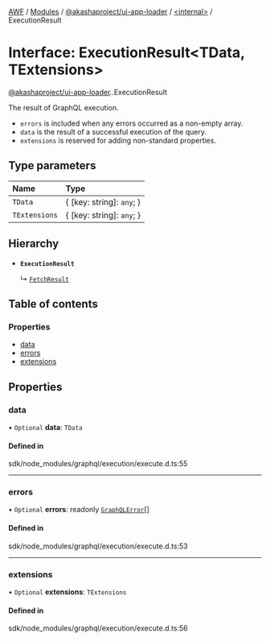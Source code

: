 [AWF](../README.md) / [Modules](../modules.md) / [@akashaproject/ui-app-loader](../modules/akashaproject_ui_app_loader.md) / [<internal\>](../modules/akashaproject_ui_app_loader._internal_.md) / ExecutionResult

# Interface: ExecutionResult<TData, TExtensions\>

[@akashaproject/ui-app-loader](../modules/akashaproject_ui_app_loader.md).[<internal>](../modules/akashaproject_ui_app_loader._internal_.md).ExecutionResult

The result of GraphQL execution.

  - `errors` is included when any errors occurred as a non-empty array.
  - `data` is the result of a successful execution of the query.
  - `extensions` is reserved for adding non-standard properties.

## Type parameters

| Name | Type |
| :------ | :------ |
| `TData` | { [key: string]: `any`;  } |
| `TExtensions` | { [key: string]: `any`;  } |

## Hierarchy

- **`ExecutionResult`**

  ↳ [`FetchResult`](akashaproject_ui_app_loader._internal_.FetchResult.md)

## Table of contents

### Properties

- [data](akashaproject_ui_app_loader._internal_.ExecutionResult.md#data)
- [errors](akashaproject_ui_app_loader._internal_.ExecutionResult.md#errors)
- [extensions](akashaproject_ui_app_loader._internal_.ExecutionResult.md#extensions)

## Properties

### data

• `Optional` **data**: `TData`

#### Defined in

sdk/node_modules/graphql/execution/execute.d.ts:55

___

### errors

• `Optional` **errors**: readonly [`GraphQLError`](../classes/akashaproject_ui_app_loader._internal_.GraphQLError.md)[]

#### Defined in

sdk/node_modules/graphql/execution/execute.d.ts:53

___

### extensions

• `Optional` **extensions**: `TExtensions`

#### Defined in

sdk/node_modules/graphql/execution/execute.d.ts:56
